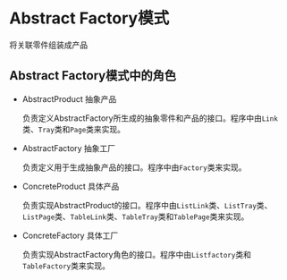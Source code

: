 # Abstract Factory模式

将关联零件组装成产品

## Abstract Factory模式中的角色

- AbstractProduct 抽象产品

  负责定义AbstractFactory所生成的抽象零件和产品的接口。程序中由`Link`类、`Tray`类和`Page`类来实现。

- AbstractFactory 抽象工厂

  负责定义用于生成抽象产品的接口。程序中由`Factory`类来实现。

- ConcreteProduct 具体产品

  负责实现AbstractProduct的接口。程序中由`ListLink`类、`ListTray`类、`ListPage`类、`TableLink`类、`TableTray`类和`TablePage`类来实现。

- ConcreteFactory 具体工厂

  负责实现AbstractFactory角色的接口。程序中由`Listfactory`类和`TableFactory`类来实现。